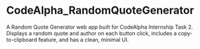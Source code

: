 # CodeAlpha_RandomQuoteGenerator
A Random Quote Generator web app built for CodeAlpha Internship Task 2. Displays a random quote and author on each button click, includes a copy-to-clipboard feature, and has a clean, minimal UI.

